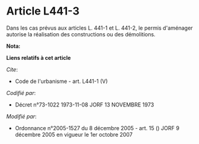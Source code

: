 # Article L441-3

Dans les cas prévus aux articles L. 441-1 et L. 441-2, le permis d'aménager autorise la réalisation des constructions ou des
démolitions.

**Nota:**



**Liens relatifs à cet article**

_Cite_:

  - Code de l'urbanisme - art. L441-1 (V)

_Codifié par_:

  - Décret n°73-1022 1973-11-08 JORF 13 NOVEMBRE 1973

_Modifié par_:

  - Ordonnance n°2005-1527 du 8 décembre 2005 - art. 15 () JORF 9 décembre 2005 en vigueur le 1er octobre 2007
